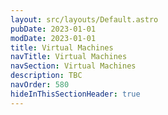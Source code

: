 ```yaml
---
layout: src/layouts/Default.astro
pubDate: 2023-01-01
modDate: 2023-01-01
title: Virtual Machines
navTitle: Virtual Machines
navSection: Virtual Machines
description: TBC
navOrder: 580
hideInThisSectionHeader: true
---
```


